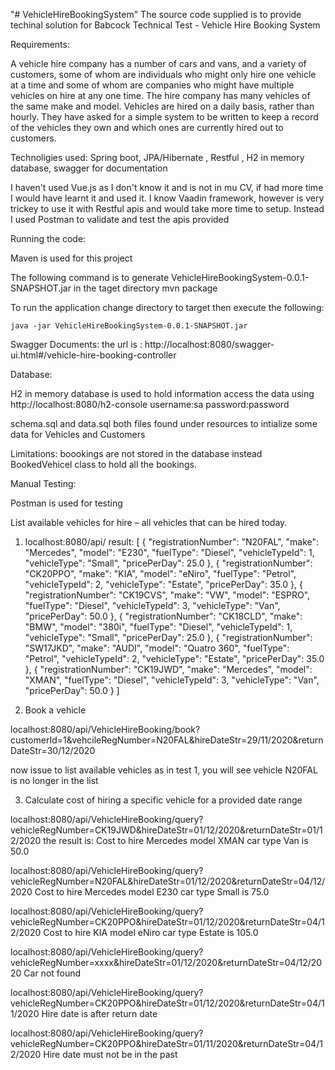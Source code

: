 "# VehicleHireBookingSystem" 
The source code supplied is to provide techinal solution for Babcock Technical Test - Vehicle Hire Booking System

Requirements:

A vehicle hire company has a number of cars and vans, and a variety of customers, some of whom are individuals who might only hire one vehicle at a time and some of whom are companies 
who might have multiple vehicles on hire at any one time. The hire company has many vehicles of the same make and model. Vehicles are hired on a daily basis, rather than hourly.
They have asked for a simple system to be written to keep a record of the vehicles they own and which ones are currently hired out to customers.

Technoligies used:
Spring boot, JPA/Hibernate , Restful , H2 in memory database, swagger for documentation

I haven't used Vue.js as I don't know it and is not in mu CV, if had more time I would have learnt it and used it.
I know Vaadin framework, however is very trickey to use it with Restful apis and would take more time to setup.
Instead I used Postman to validate and test the apis provided

Running the code:

Maven is used for this project

The following command is to generate VehicleHireBookingSystem-0.0.1-SNAPSHOT.jar in the taget directory
	mvn package 

To run the application
change directory to target then execute the following:

	java -jar VehicleHireBookingSystem-0.0.1-SNAPSHOT.jar
	
Swagger Documents:
the url is : 
http://localhost:8080/swagger-ui.html#/vehicle-hire-booking-controller

	
Database:

H2 in memory database is used to hold information
access the data using
http://localhost:8080/h2-console
username:sa
password:password

schema.sql and data.sql both files found under resources to intialize some data for Vehicles and Customers

Limitations:
boookings are not stored in the database instead BookedVehicel class to hold all the bookings.


Manual Testing:

Postman is used for testing

List available vehicles for hire – all vehicles that can be hired today.
1. localhost:8080/api/
result:
[
    {
        "registrationNumber": "N20FAL",
        "make": "Mercedes",
        "model": "E230",
        "fuelType": "Diesel",
        "vehicleTypeId": 1,
        "vehicleType": "Small",
        "pricePerDay": 25.0
    },
    {
        "registrationNumber": "CK20PPO",
        "make": "KIA",
        "model": "eNiro",
        "fuelType": "Petrol",
        "vehicleTypeId": 2,
        "vehicleType": "Estate",
        "pricePerDay": 35.0
    },
    {
        "registrationNumber": "CK19CVS",
        "make": "VW",
        "model": "ESPRO",
        "fuelType": "Diesel",
        "vehicleTypeId": 3,
        "vehicleType": "Van",
        "pricePerDay": 50.0
    },
    {
        "registrationNumber": "CK18CLD",
        "make": "BMW",
        "model": "380i",
        "fuelType": "Diesel",
        "vehicleTypeId": 1,
        "vehicleType": "Small",
        "pricePerDay": 25.0
    },
    {
        "registrationNumber": "SW17JKD",
        "make": "AUDI",
        "model": "Quatro 360",
        "fuelType": "Petrol",
        "vehicleTypeId": 2,
        "vehicleType": "Estate",
        "pricePerDay": 35.0
    },
    {
        "registrationNumber": "CK19JWD",
        "make": "Mercedes",
        "model": "XMAN",
        "fuelType": "Diesel",
        "vehicleTypeId": 3,
        "vehicleType": "Van",
        "pricePerDay": 50.0
    }
]

2. Book a vehicle

localhost:8080/api/VehicleHireBooking/book?customerId=1&vehcileRegNumber=N20FAL&hireDateStr=29/11/2020&returnDateStr=30/12/2020

now issue to list available vehicles as in test 1, you will see vehicle N20FAL is no longer in the list

3.	Calculate cost of hiring a specific vehicle for a provided date range

localhost:8080/api/VehicleHireBooking/query?vehicleRegNumber=CK19JWD&hireDateStr=01/12/2020&returnDateStr=01/12/2020
the result is:
Cost to hire Mercedes model XMAN car type Van is 
50.0

localhost:8080/api/VehicleHireBooking/query?vehicleRegNumber=N20FAL&hireDateStr=01/12/2020&returnDateStr=04/12/2020
Cost to hire Mercedes model E230 car type Small is 
75.0

localhost:8080/api/VehicleHireBooking/query?vehicleRegNumber=CK20PPO&hireDateStr=01/12/2020&returnDateStr=04/12/2020
Cost to hire KIA model eNiro car type Estate is 
105.0

localhost:8080/api/VehicleHireBooking/query?vehicleRegNumber=xxxx&hireDateStr=01/12/2020&returnDateStr=04/12/2020
Car not found 

localhost:8080/api/VehicleHireBooking/query?vehicleRegNumber=CK20PPO&hireDateStr=01/12/2020&returnDateStr=04/11/2020
Hire date is after return date

localhost:8080/api/VehicleHireBooking/query?vehicleRegNumber=CK20PPO&hireDateStr=01/11/2020&returnDateStr=04/12/2020
Hire date must not be in the past





